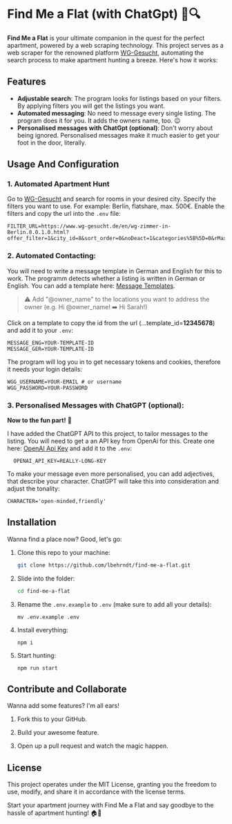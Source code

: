 # Find Me a Flat (with ChatGpt) 🏢🔍

**Find Me a Flat** is your ultimate companion in the quest for the perfect apartment, powered by a web scraping technology. This project serves as a web scraper for the renowned platform [WG-Gesucht](https://www.wg-gesucht.de/en/), automating the search process to make apartment hunting a breeze. Here's how it works:

## Features

- **Adjustable search**: The program looks for listings based on your filters. By applying filters you will get the listings you want.
- **Automated messaging**: No need to message every single listing. The program does it for you. It adds the owners name, too. 😉
- **Personalised messages with ChatGpt (optional)**: Don't worry about being ignored. Personalised messages make it much easier to get your foot in the door, literally.

## Usage And Configuration

### 1. Automated Apartment Hunt

Go to [WG-Gesucht](https://www.wg-gesucht.de/en/) and search for rooms in your desired city. Specify the filters you want to use. For example: Berlin, flatshare, max. 500€. Enable the filters and copy the url into the `.env` file:

```env
FILTER_URL=https://www.wg-gesucht.de/en/wg-zimmer-in-Berlin.8.0.1.0.html?offer_filter=1&city_id=8&sort_order=0&noDeact=1&categories%5B%5D=0&rMax=500
```

### 2. Automated Contacting:

You will need to write a message template in German and English for this to work. The programm detects whether a listing is written in German or English. You can add a template here: [Message Templates](https://www.wg-gesucht.de/en/mein-wg-gesucht-message-templates.html).

> ⚠️ Add "@owner_name" to the locations you want to address the owner (e.g. Hi @owner_name! ➡️ Hi Sarah!)

Click on a template to copy the id from the url (...template_id=**12345678**) and add it to your `.env`:

```env
MESSAGE_ENG=YOUR-TEMPLATE-ID
MESSAGE_GER=YOUR-TEMPLATE-ID
```

The program will log you in to get necessary tokens and cookies, therefore it needs your login details:

```env
WGG_USERNAME=YOUR-EMAIL # or username
WGG_PASSWORD=YOUR-PASSWORD
```

### 3. Personalised Messages with ChatGPT (optional):

**Now to the fun part!** 🥳

I have added the ChatGPT API to this project, to tailor messages to the listing. You will need to get a an API key from OpenAi for this. Create one here: [OpenAI Api Key](https://platform.openai.com/account/api-keys) and add it to the `.env`:

```
  OPENAI_API_KEY=REALLY-LONG-KEY
```

To make your message even more personalised, you can add adjectives, that describe your character. ChatGPT will take this into consideration and adjust the tonality:

```env
CHARACTER='open-minded,friendly'
```

## Installation

Wanna find a place now? Good, let's go:

1. Clone this repo to your machine:
   ```bash
   git clone https://github.com/lbehrndt/find-me-a-flat.git
   ```
2. Slide into the folder:
   ```bash
   cd find-me-a-flat
   ```
3. Rename the `.env.example` to `.env` (make sure to add all your details):
   ```
   mv .env.example .env
   ```
4. Install everything:
   ```
   npm i
   ```
5. Start hunting:
   ```
   npm run start
   ```

## Contribute and Collaborate

Wanna add some features? I'm all ears!

1. Fork this to your GitHub.

2. Build your awesome feature.

3. Open up a pull request and watch the magic happen.

## License

This project operates under the MIT License, granting you the freedom to use, modify, and share it in accordance with the license terms.

Start your apartment journey with Find Me a Flat and say goodbye to the hassle of apartment hunting! 🏠🌟
